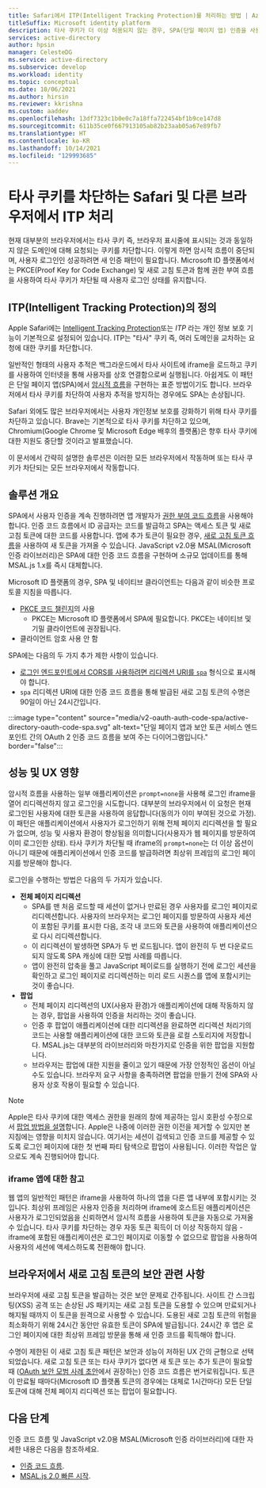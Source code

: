 ```yaml
---
title: Safari에서 ITP(Intelligent Tracking Protection)를 처리하는 방법 | Azure
titleSuffix: Microsoft identity platform
description: 타사 쿠키가 더 이상 허용되지 않는 경우, SPA(단일 페이지 앱) 인증을 사용합니다.
services: active-directory
author: hpsin
manager: CelesteDG
ms.service: active-directory
ms.subservice: develop
ms.workload: identity
ms.topic: conceptual
ms.date: 10/06/2021
ms.author: hirsin
ms.reviewer: kkrishna
ms.custom: aaddev
ms.openlocfilehash: 13df7323c1b0e0c7a18ffa722454bf1b9ce147d8
ms.sourcegitcommit: 611b35ce0f667913105ab82b23aab05a67e89fb7
ms.translationtype: HT
ms.contentlocale: ko-KR
ms.lasthandoff: 10/14/2021
ms.locfileid: "129993685"
---
```

# <a name="handle-itp-in-safari-and-other-browsers-where-third-party-cookies-are-blocked"></a>타사 쿠키를 차단하는 Safari 및 다른 브라우저에서 ITP 처리

현재 대부분의 브라우저에서는 타사 쿠키 즉, 브라우저 표시줄에 표시되는 것과 동일하지 않은 도메인에 대해 요청되는 쿠키를 차단합니다. 이렇게 하면 암시적 흐름이 중단되며, 사용자 로그인인 성공하려면 새 인증 패턴이 필요합니다. Microsoft ID 플랫폼에서는 PKCE(Proof Key for Code Exchange) 및 새로 고침 토큰과 함께 권한 부여 흐름을 사용하여 타사 쿠키가 차단될 때 사용자 로그인 상태를 유지합니다.

## <a name="what-is-intelligent-tracking-protection-itp"></a>ITP(Intelligent Tracking Protection)의 정의

Apple Safari에는 [Intelligent Tracking Protection](https://webkit.org/tracking-prevention-policy/)또는 _ITP_ 라는 개인 정보 보호 기능이 기본적으로 설정되어 있습니다. ITP는 "타사" 쿠키 즉, 여러 도메인을 교차하는 요청에 대한 쿠키를 차단합니다.

일반적인 형태의 사용자 추적은 백그라운드에서 타사 사이트에 iframe을 로드하고 쿠키를 사용하여 인터넷을 통해 사용자를 상호 연결함으로써 실행됩니다. 아쉽게도 이 패턴은 단일 페이지 앱(SPA)에서 [암시적 흐름](v2-oauth2-implicit-grant-flow.md)을 구현하는 표준 방법이기도 합니다. 브라우저에서 타사 쿠키를 차단하여 사용자 추적을 방지하는 경우에도 SPA는 손상됩니다.

Safari 외에도 많은 브라우저에서는 사용자 개인정보 보호를 강화하기 위해 타사 쿠키를 차단하고 있습니다. Brave는 기본적으로 타사 쿠키를 차단하고 있으며, Chromium(Google Chrome 및 Microsoft Edge 배후의 플랫폼)은 향후 타사 쿠키에 대한 지원도 중단할 것이라고 발표했습니다.

이 문서에서 간략히 설명한 솔루션은 이러한 모든 브라우저에서 작동하며 또는 타사 쿠키가 차단되는 모든 브라우저에서 작동합니다.

## <a name="overview-of-the-solution"></a>솔루션 개요

SPA에서 사용자 인증을 계속 진행하려면 앱 개발자가 [권한 부여 코드 흐름](v2-oauth2-auth-code-flow.md)을 사용해야 합니다. 인증 코드 흐름에서 ID 공급자는 코드를 발급하고 SPA는 액세스 토큰 및 새로 고침 토큰에 대한 코드를 사용합니다. 앱에 추가 토큰이 필요한 경우, [새로 고침 토큰 흐름](v2-oauth2-auth-code-flow.md#refresh-the-access-token)을 사용하여 새 토큰을 가져올 수 있습니다. JavaScript v2.0용 MSAL(Microsoft 인증 라이브러리)은 SPA에 대한 인증 코드 흐름을 구현하며 소규모 업데이트를 통해 MSAL.js 1.x를 즉시 대체합니다.

Microsoft ID 플랫폼의 경우, SPA 및 네이티브 클라이언트는 다음과 같이 비슷한 프로토콜 지침을 따릅니다.

- [PKCE 코드 챌린지](https://tools.ietf.org/html/rfc7636)의 사용
  - PKCE는 Microsoft ID 플랫폼에서 SPA에 필요합니다. PKCE는 네이티브 및 기밀 클라이언트에 권장됩니다.
- 클라이언트 암호 사용 안 함

SPA에는 다음의 두 가지 추가 제한 사항이 있습니다.

- [로그인 엔드포인트에서 CORS를 사용하려면 리디렉션 URI를 `spa`](v2-oauth2-auth-code-flow.md#redirect-uri-setup-required-for-single-page-apps) 형식으로 표시해야 합니다.
- `spa` 리디렉션 URI에 대한 인증 코드 흐름을 통해 발급된 새로 고침 토큰의 수명은 90일이 아닌 24시간입니다.

:::image type="content" source="media/v2-oauth-auth-code-spa/active-directory-oauth-code-spa.svg" alt-text="단일 페이지 앱과 보안 토큰 서비스 엔드포인트 간의 OAuth 2 인증 코드 흐름을 보여 주는 다이어그램입니다." border="false":::

## <a name="performance-and-ux-implications"></a>성능 및 UX 영향

암시적 흐름을 사용하는 일부 애플리케이션은 `prompt=none`을 사용해 로그인 iframe을 열어 리디렉션하지 않고 로그인을 시도합니다. 대부분의 브라우저에서 이 요청은 현재 로그인된 사용자에 대한 토큰을 사용하여 응답합니다(동의가 이미 부여된 것으로 가정). 이 패턴은 애플리케이션에서 사용자가 로그인하기 위해 전체 페이지 리디렉션을 할 필요가 없으며, 성능 및 사용자 환경이 향상됨을 의미합니다(사용자가 웹 페이지를 방문하여 이미 로그인한 상태). 타사 쿠키가 차단될 때 iframe의 `prompt=none`는 더 이상 옵션이 아니기 때문에 애플리케이션에서 인증 코드를 발급하려면 최상위 프레임의 로그인 페이지를 방문해야 합니다.

로그인을 수행하는 방법은 다음의 두 가지가 있습니다.

- **전체 페이지 리디렉션**
  - SPA를 맨 처음 로드할 때 세션이 없거나 만료된 경우 사용자를 로그인 페이지로 리디렉션합니다. 사용자의 브라우저는 로그인 페이지를 방문하여 사용자 세션이 포함된 쿠키를 표시한 다음, 조각 내 코드와 토큰을 사용하여 애플리케이션으로 다시 리디렉션합니다.
  - 이 리디렉션이 발생하면 SPA가 두 번 로드됩니다. 앱이 완전히 두 번 다운로드되지 않도록 SPA 캐싱에 대한 모범 사례를 따릅니다.
  - 앱이 완전히 압축을 풀고 JavaScript 페이로드를 실행하기 전에 로그인 세션을 확인하고 로그인 페이지로 리디렉션하는 미리 로드 시퀀스를 앱에 포함시키는 것이 좋습니다.
- **팝업**
  - 전체 페이지 리디렉션의 UX(사용자 환경)가 애플리케이션에 대해 작동하지 않는 경우, 팝업을 사용하여 인증을 처리하는 것이 좋습니다.
  - 인증 후 팝업이 애플리케이션에 대한 리디렉션을 완료하면 리디렉션 처리기의 코드는 사용할 애플리케이션에 대한 코드와 토큰을 로컬 스토리지에 저장합니다. MSAL.js는 대부분의 라이브러리와 마찬가지로 인증을 위한 팝업을 지원합니다.
  - 브라우저는 팝업에 대한 지원을 줄이고 있기 때문에 가장 안정적인 옵션이 아닐 수도 있습니다. 브라우저 요구 사항을 충족하려면 팝업을 만들기 전에 SPA와 사용자 상호 작용이 필요할 수 있습니다.

> [!NOTE]
> Apple은 타사 쿠키에 대한 액세스 권한을 원래의 창에 제공하는 임시 호환성 수정으로서 [팝업 방법을 설명](https://webkit.org/blog/8311/intelligent-tracking-prevention-2-0/)합니다. Apple은 나중에 이러한 권한 이전을 제거할 수 있지만 본 지침에는 영향을 미치지 않습니다. 여기서는 세션이 검색되고 인증 코드를 제공할 수 있도록 로그인 페이지에 대한 첫 번째 파티 탐색으로 팝업이 사용됩니다. 이러한 작업은 앞으로도 계속 진행되어야 합니다.

### <a name="a-note-on-iframe-apps"></a>iframe 앱에 대한 참고

웹 앱의 일반적인 패턴은 iframe을 사용하여 하나의 앱을 다른 앱 내부에 포함시키는 것입니다. 최상위 프레임은 사용자 인증을 처리하며 iframe에 호스트된 애플리케이션은 사용자가 로그인되었음을 신뢰하면서 암시적 흐름을 사용하여 토큰을 자동으로 가져올 수 있습니다. 타사 쿠키를 차단하는 경우 자동 토큰 획득이 더 이상 작동하지 않음 - iframe에 포함된 애플리케이션은 로그인 페이지로 이동할 수 없으므로 팝업을 사용하여 사용자의 세션에 액세스하도록 전환해야 합니다.

## <a name="security-implications-of-refresh-tokens-in-the-browser"></a>브라우저에서 새로 고침 토큰의 보안 관련 사항

브라우저에 새로 고침 토큰을 발급하는 것은 보안 문제로 간주됩니다. 사이트 간 스크립팅(XSS) 공격 또는 손상된 JS 패키지는 새로 고침 토큰을 도용할 수 있으며 만료되거나 해지될 때까지 이 토큰을 원격으로 사용할 수 있습니다. 도용된 새로 고침 토큰의 위험을 최소화하기 위해 24시간 동안만 유효한 토큰이 SPA에 발급됩니다. 24시간 후 앱은 로그인 페이지에 대한 최상위 프레임 방문을 통해 새 인증 코드를 획득해야 합니다.

수명이 제한된 이 새로 고침 토큰 패턴은 보안과 성능이 저하된 UX 간의 균형으로 선택되었습니다. 새로 고침 토큰 또는 타사 쿠키가 없다면 새 토큰 또는 추가 토큰이 필요할 때 ([OAuth 보안 모범 사례 초안](https://tools.ietf.org/html/draft-ietf-oauth-security-topics-14)에서 권장하는) 인증 코드 흐름은 번거로워집니다. 토큰이 만료될 때마다(Microsoft ID 플랫폼 토큰의 경우에는 대체로 1시간마다) 모든 단일 토큰에 대해 전체 페이지 리디렉션 또는 팝업이 필요합니다.

## <a name="next-steps"></a>다음 단계

인증 코드 흐름 및 JavaScript v2.0용 MSAL(Microsoft 인증 라이브러리)에 대한 자세한 내용은 다음을 참조하세요.

- [인증 코드 흐름](v2-oauth2-auth-code-flow.md).
- [MSAL.js 2.0 빠른 시작](quickstart-v2-javascript-auth-code.md).
